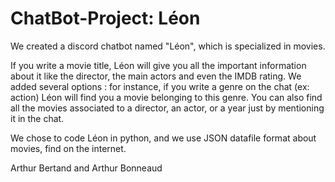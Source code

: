 # ChatBot-Project: Léon

We created a discord chatbot named "Léon", which is specialized in movies.

If you write a movie title, Léon will give you all the important information about it like the director, the main actors and even the IMDB rating.
We added several options : for instance, if you write a genre on the chat (ex: action) Léon will find you a movie belonging to this genre. You can 
also find all the movies associated to a director, an actor, or a year just by mentioning it in the chat.

We chose to code Léon in python, and we use JSON datafile format about movies, find on the internet.

Arthur Bertand and Arthur Bonneaud
